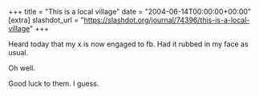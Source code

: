 +++
title = "This is a local village"
date = "2004-06-14T00:00:00+00:00"
[extra]
slashdot_url = "https://slashdot.org/journal/74396/this-is-a-local-village"
+++

<p>Heard today that my x is now engaged to fb. Had it rubbed in my face as usual.</p>
<p>Oh well.</p>
<p>Good luck to them. I guess.</p>

